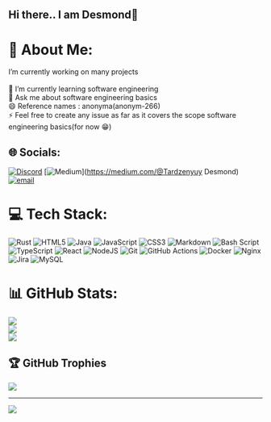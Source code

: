 ## Hi there.. I am Desmond👋

# 💫 About Me:
I’m currently working on many projects<br><br>🌱 I’m currently learning software engineering<br>💬 Ask me about software engineering basics<br>😄 Reference names : anonyma(anonym-266)<br>⚡ Feel free to create any issue as far as it covers the scope software engineering basics(for now 😁)


## 🌐 Socials:
[![Discord](https://img.shields.io/badge/Discord-%237289DA.svg?logo=discord&logoColor=white)](https://discord.gg/https://discord.gg/PCB5ApuQ6Q) [![Medium](https://img.shields.io/badge/Medium-12100E?logo=medium&logoColor=white)](https://medium.com/@Tardzenyuy Desmond) [![email](https://img.shields.io/badge/Email-D14836?logo=gmail&logoColor=white)](mailto:desmondtardzenyuy@gmail.com) 

# 💻 Tech Stack:
![Rust](https://img.shields.io/badge/rust-%23000000.svg?style=for-the-badge&logo=rust&logoColor=white) ![HTML5](https://img.shields.io/badge/html5-%23E34F26.svg?style=for-the-badge&logo=html5&logoColor=white) ![Java](https://img.shields.io/badge/java-%23ED8B00.svg?style=for-the-badge&logo=openjdk&logoColor=white) ![JavaScript](https://img.shields.io/badge/javascript-%23323330.svg?style=for-the-badge&logo=javascript&logoColor=%23F7DF1E) ![CSS3](https://img.shields.io/badge/css3-%231572B6.svg?style=for-the-badge&logo=css3&logoColor=white) ![Markdown](https://img.shields.io/badge/markdown-%23000000.svg?style=for-the-badge&logo=markdown&logoColor=white) ![Bash Script](https://img.shields.io/badge/bash_script-%23121011.svg?style=for-the-badge&logo=gnu-bash&logoColor=white) ![TypeScript](https://img.shields.io/badge/typescript-%23007ACC.svg?style=for-the-badge&logo=typescript&logoColor=white) ![React](https://img.shields.io/badge/react-%2320232a.svg?style=for-the-badge&logo=react&logoColor=%2361DAFB) ![NodeJS](https://img.shields.io/badge/node.js-6DA55F?style=for-the-badge&logo=node.js&logoColor=white) ![Git](https://img.shields.io/badge/git-%23F05033.svg?style=for-the-badge&logo=git&logoColor=white) ![GitHub Actions](https://img.shields.io/badge/github%20actions-%232671E5.svg?style=for-the-badge&logo=githubactions&logoColor=white) ![Docker](https://img.shields.io/badge/docker-%230db7ed.svg?style=for-the-badge&logo=docker&logoColor=white) ![Nginx](https://img.shields.io/badge/nginx-%23009639.svg?style=for-the-badge&logo=nginx&logoColor=white) ![Jira](https://img.shields.io/badge/jira-%230A0FFF.svg?style=for-the-badge&logo=jira&logoColor=white) ![MySQL](https://img.shields.io/badge/mysql-4479A1.svg?style=for-the-badge&logo=mysql&logoColor=white)
# 📊 GitHub Stats:
![](https://github-readme-stats.vercel.app/api?username=t-desmond&theme=dark&hide_border=false&include_all_commits=false&count_private=false)<br/>
![](https://nirzak-streak-stats.vercel.app/?user=t-desmond&theme=dark&hide_border=false)<br/>
![](https://github-readme-stats.vercel.app/api/top-langs/?username=t-desmond&theme=dark&hide_border=false&include_all_commits=false&count_private=false&layout=compact)

## 🏆 GitHub Trophies
![](https://github-profile-trophy.vercel.app/?username=t-desmond&theme=radical&no-frame=false&no-bg=true&margin-w=4)

---
[![](https://visitcount.itsvg.in/api?id=t-desmond&icon=0&color=0)](https://visitcount.itsvg.in)

<!-- Proudly created with GPRM ( https://gprm.itsvg.in ) -->
